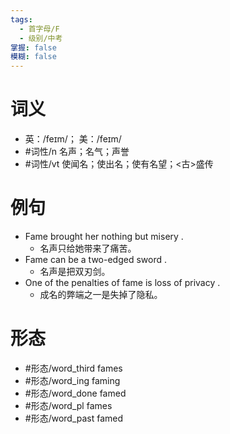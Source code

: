 ```yaml
---
tags:
  - 首字母/F
  - 级别/中考
掌握: false
模糊: false
---
```

# 词义
- 英：/feɪm/； 美：/feɪm/
- #词性/n  名声；名气；声誉
- #词性/vt  使闻名；使出名；使有名望；<古>盛传
# 例句
- Fame brought her nothing but misery .
	- 名声只给她带来了痛苦。
- Fame can be a two-edged sword .
	- 名声是把双刃剑。
- One of the penalties of fame is loss of privacy .
	- 成名的弊端之一是失掉了隐私。
# 形态
- #形态/word_third fames
- #形态/word_ing faming
- #形态/word_done famed
- #形态/word_pl fames
- #形态/word_past famed
